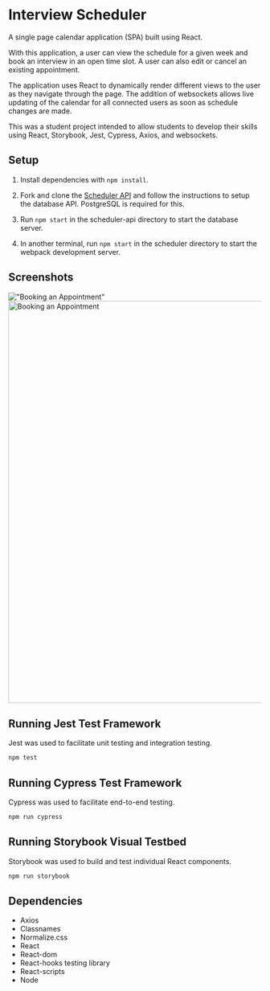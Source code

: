 # Interview Scheduler

A single page calendar application (SPA) built using React. 

With this application, a user can view the schedule for a given week and book an interview in an open time slot. A user can also edit or cancel an existing appointment. 

The application uses React to dynamically render different views to the user as they navigate through the page. The addition of websockets allows live updating of the calendar for all connected users as soon as schedule changes are made. 

This was a student project intended to allow students to develop their skills using React, Storybook, Jest, Cypress, Axios, and websockets.

## Setup

1. Install dependencies with `npm install`.

2. Fork and clone the [Scheduler API](https://github.com/lighthouse-labs/scheduler-api) and follow the instructions to setup the database API. PostgreSQL is required for this. 

3. Run ```npm start``` in the scheduler-api directory to start the database server.

4. In another terminal, run ```npm start``` in the scheduler directory to start the webpack development server.

## Screenshots

!["Booking an Appointment"](https://media.giphy.com/media/kGW5t3sDYNE7Jhw0hB/giphy.gif)
<img src="https://media.giphy.com/media/kGW5t3sDYNE7Jhw0hB/giphy.gif" alt="Booking an Appointment" width="800">


## Running Jest Test Framework
Jest was used to facilitate unit testing and integration testing.

```sh
npm test
```

## Running Cypress Test Framework
Cypress was used to facilitate end-to-end testing.

```sh
npm run cypress
```

## Running Storybook Visual Testbed
Storybook was used to build and test individual React components.
```sh
npm run storybook
```

## Dependencies

- Axios
- Classnames
- Normalize.css
- React
- React-dom
- React-hooks testing library
- React-scripts
- Node
